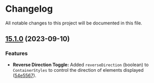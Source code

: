 # Changelog

All notable changes to this project will be documented in this file.

## [15.1.0](https://github.com/Karim-Nabarawi/angular-horizontal-scroll/compare/v15.0.1...v15.1.0) (2023-09-10)

### Features

- **Reverse Direction Toggle:** Added `reverseDirection` (boolean) to `ContainerStyles` to control the direction of elements displayed ([54e5567](https://github.com/Karim-Nabarawi/angular-horizontal-scroll/commit/54e55674cd8e25439c339a044ade68fcb8915334)).
